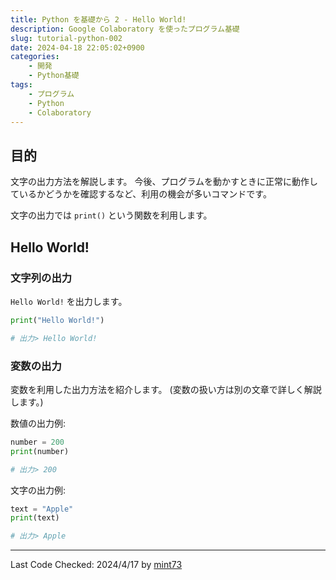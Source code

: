 ```yaml
---
title: Python を基礎から 2 - Hello World!
description: Google Colaboratory を使ったプログラム基礎
slug: tutorial-python-002
date: 2024-04-18 22:05:02+0900
categories:
    - 開発
    - Python基礎
tags:
    - プログラム
    - Python
    - Colaboratory
---
```


## 目的
文字の出力方法を解説します。
今後、プログラムを動かすときに正常に動作しているかどうかを確認するなど、利用の機会が多いコマンドです。

文字の出力では `print()` という関数を利用します。

## Hello World!
### 文字列の出力
`Hello World!` を出力します。

```python
print("Hello World!")

# 出力> Hello World!
```

### 変数の出力
変数を利用した出力方法を紹介します。
(変数の扱い方は別の文章で詳しく解説します。)

数値の出力例:
```python
number = 200
print(number)

# 出力> 200
```

文字の出力例:
```python
text = "Apple"
print(text)

# 出力> Apple
```

---
Last Code Checked: 2024/4/17 by [mint73](https://github.com/mint73)
